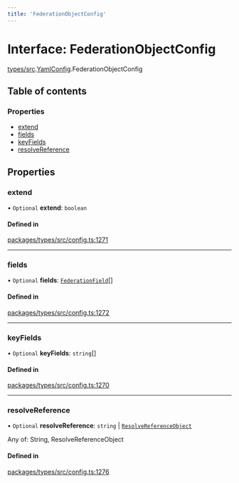 ```yaml
---
title: 'FederationObjectConfig'
---
```


# Interface: FederationObjectConfig

[types/src](../modules/types_src).[YamlConfig](../modules/types_src.YamlConfig).FederationObjectConfig

## Table of contents

### Properties

- [extend](types_src.YamlConfig.FederationObjectConfig#extend)
- [fields](types_src.YamlConfig.FederationObjectConfig#fields)
- [keyFields](types_src.YamlConfig.FederationObjectConfig#keyfields)
- [resolveReference](types_src.YamlConfig.FederationObjectConfig#resolvereference)

## Properties

### extend

• `Optional` **extend**: `boolean`

#### Defined in

[packages/types/src/config.ts:1271](https://github.com/Urigo/graphql-mesh/blob/master/packages/types/src/config.ts#L1271)

___

### fields

• `Optional` **fields**: [`FederationField`](types_src.YamlConfig.FederationField)[]

#### Defined in

[packages/types/src/config.ts:1272](https://github.com/Urigo/graphql-mesh/blob/master/packages/types/src/config.ts#L1272)

___

### keyFields

• `Optional` **keyFields**: `string`[]

#### Defined in

[packages/types/src/config.ts:1270](https://github.com/Urigo/graphql-mesh/blob/master/packages/types/src/config.ts#L1270)

___

### resolveReference

• `Optional` **resolveReference**: `string` \| [`ResolveReferenceObject`](types_src.YamlConfig.ResolveReferenceObject)

Any of: String, ResolveReferenceObject

#### Defined in

[packages/types/src/config.ts:1276](https://github.com/Urigo/graphql-mesh/blob/master/packages/types/src/config.ts#L1276)
